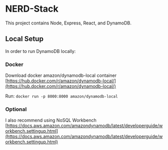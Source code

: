 # NERD-Stack

This project contains Node, Express, React, and DynamoDB.

## Local Setup

In order to run DynamoDB locally: 

### Docker

Download docker amazon/dynamodb-local container [https://hub.docker.com/r/amazon/dynamodb-local/](https://hub.docker.com/r/amazon/dynamodb-local/)

Run: `docker run -p 8000:8000 amazon/dynamodb-local`


### Optional

I also recommend using NoSQL Workbench [https://docs.aws.amazon.com/amazondynamodb/latest/developerguide/workbench.settingup.html](https://docs.aws.amazon.com/amazondynamodb/latest/developerguide/workbench.settingup.html)
